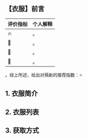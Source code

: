 ## 【衣服】前言

| 评价指标 | 个人解释 |
| :------- | :------- |
| 🔥       | 。       |
| 🍙      | 。       |
| 💎      | 。       |
| 💩      | 。       |

。综上所述，给出对萌新的推荐指数：⭐

## 1. 衣服简介


## 2. 衣服列表






## 3. 获取方式




